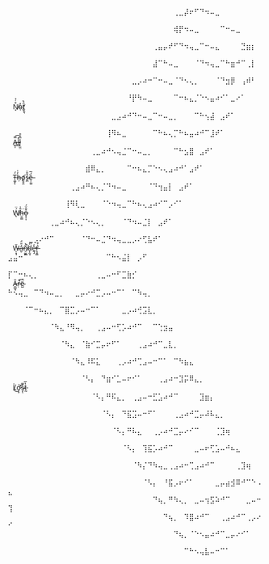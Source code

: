 ⠀⠀⠀⠀⠀⠀⠀⠀⠀⠀⠀⠀⠀⠀⠀⠀⠀⠀⠀⠀⠀⠀⠀⠀⠀⠀⠀⠀⠀⠀⠀⠀⢀⣀⡼⠖⠋⠙⠲⠤⣀⠀⠀⠀⠀⠀⠀⠀⠀⠀
⠀⠀⠀⠀⠀⠀⠀⠀⠀⠀⠀⠀⠀⠀⠀⠀⠀⠀⠀⠀⠀⠀⠀⠀⠀⠀⠀⠀⠀⠀⠀⠀⢾⡟⠲⠤⣀⠀⠀⠀⠀⠉⠒⠤⣀⠀⠀⠀⠀⠀
⠀⠀⠀⠀⠀⠀⠀⠀⠀⠀⠀⠀⠀⠀⠀⠀⠀⠀⠀⠀⠀⠀⠀⠀⠀⠀⠀⠀⢀⣤⡤⠞⠋⠙⠲⢤⣀⠉⠒⠤⣄⠀⠀⠀⠀⣙⣶⡆⠀⠀
⠀⠀⠀⠀⠀⠀⠀⠀⠀⠀⠀⠀⠀⠀⠀⠀⠀⠀⠀⠀⠀⠀⠀⠀⠀⠀⠀⠀⣼⠉⠓⠤⣀⠀⠀⠀⠈⠙⠲⢤⣀⠉⠓⣶⠚⠉⢀⡇⠀⠀
⠀⠀⠀⠀⠀⠀⠀⠀⠀⠀⠀⠀⠀⠀⠀⠀⠀⠀⠀⠀⠀⠀⠀⠀⣀⡠⠴⠒⠉⠒⠤⣀⠈⠙⠢⢄⡀⠀⠀⠀⠈⠙⣲⡿⠀⢠⠾⠃⠀⠀
⠀⠀⠀⠀⠀⠀⠀⠀⠀⠀⠀⠀⠀⠀⠀⠀⠀⠀⠀⠀⠀⠀⠀⠘⡟⠳⠤⣀⠀⠀⠀⠀⠉⠒⠦⣄⡈⠑⠢⣤⠴⠊⠁⣀⠔⠁⠀⠀⠀⠀N̸̘͒̇̉ọ̴̔t̸̬̱͉̑̚
⠀⠀⠀⠀⠀⠀⠀⠀⠀⠀⠀⠀⠀⠀⠀⠀⠀⠀⠀⠀⣀⣠⠴⠚⠙⠒⠤⣀⠉⠒⠤⣀⡀⠀⠀⠀⠉⠓⢢⣼⠀⣠⠞⠁⠀⠀⠀⠀⠀⠀
⠀⠀⠀⠀⠀⠀⠀⠀⠀⠀⠀⠀⠀⠀⠀⠀⠀⠀⠀⢸⠻⠦⣀⠀⠀⠀⠀⠀⠉⠓⠦⢄⡉⠓⠦⣤⠴⠚⠉⣸⠞⠁⠀⠀⠀⠀⠀⠀⠀⠀A̵̻͎̿͡l̶̻̽l̷̢̫̤̅͒͒
⠀⠀⠀⠀⠀⠀⠀⠀⠀⠀⠀⠀⠀⠀⠀⠀⢀⣀⠴⠚⠢⢤⣈⠉⠒⠤⣀⡀⠀⠀⠀⠀⠉⠓⣢⣿⠀⣠⠞⠁⠀⠀⠀⠀⠀⠀⠀⠀⠀⠀
⠀⠀⠀⠀⠀⠀⠀⠀⠀⠀⠀⠀⠀⠀⠀⣾⠿⣄⡀⠀⠀⠀⠀⠉⠒⠦⣄⡉⠑⠢⢄⣠⠴⠚⠁⣠⠞⠁⠀⠀⠀⠀⠀⠀⠀⠀⠀⠀⠀⠀Ṫ̵͚̝́ͅh̶̦̓̍o̸͈̭̯͘s̶̪͒̎̈ȅ̶̩̤͚́̅
⠀⠀⠀⠀⠀⠀⠀⠀⠀⠀⠀⠀⢀⣠⠴⠛⠦⢄⡈⠙⠲⠤⣀⠀⠀⠀⠀⠈⠙⢲⣤⡇⠀⣠⠞⠁⠀⠀⠀⠀⠀⠀⠀⠀⠀⠀⠀⠀⠀⠀
⠀⠀⠀⠀⠀⠀⠀⠀⠀⠀⠀⢸⠻⢇⣀⠀⠀⠀⠈⠑⠲⢤⣀⠉⠓⠦⢄⣠⠴⠊⠉⡠⠊⠁⠀⠀⠀⠀⠀⠀⠀⠀⠀⠀⠀⠀⠀⠀⠀⠀Ẃ̸̢̈ĥ̴̤̠͇͗͘o̶̝̩͎͒̂̈́
⠀⠀⠀⠀⠀⠀⠀⠀⢀⣀⠴⠚⠦⢄⡈⠑⠢⢄⡀⠀⠀⠀⠈⠙⠲⠤⣈⡇⠀⣠⠞⠁⠀⠀⠀⠀⠀⠀⠀⠀⠀⠀⠀⠀⠀⠀⠀⠀⠀⠀
⠀⠀⠀⠀⣀⡠⠔⠚⠉⠀⠀⠀⠀⠀⠈⠙⠒⠤⣈⠙⠲⢤⣀⣀⡠⠔⢋⣧⠞⠁⠀⠀⠀⠀⠀⠀⠀⠀⠀⠀⠀⠀⠀⠀⠀⠀⠀⠀⠀⠀W̶̠͓̘̆ả̶̮̑̈́ň̸̠͚̟͐̚d̴͎̫͐̚ḛ̵̡̓̕r̵͉̘̳͐͒
⣠⣤⠒⠉⠁⠀⠀⠀⠀⠀⠀⠀⠀⠀⠀⠀⠀⠀⠀⠉⠓⠢⣬⡇⠀⡠⠋⠀⠀⠀⠀⠀⠀⠀⠀⠀⠀⠀⠀⠀⠀⠀⠀⠀⠀⠀⠀⠀⠀⠀
⡏⠉⠒⠦⢄⡀⠀⠀⠀⠀⠀⠀⠀⠀⠀⠀⠀⢀⣀⠤⠒⠋⣉⣷⡊⠀⠀⠀⠀⠀⠀⠀⠀⠀⠀⠀⠀⠀⠀⠀⠀⠀⠀⠀⠀⠀⠀⠀⠀⠀A̶̪̺̘̎ṛ̵͛̚͡ë̴̺́
⠓⠢⢤⣀⠀⠉⠙⠲⠤⣀⡀⠀⠀⣀⡤⠔⠚⣉⡠⠤⠒⠉⠁⠀⠉⠳⢤⡀⠀⠀⠀⠀⠀⠀⠀⠀⠀⠀⠀⠀⠀⠀⠀⠀⠀⠀⠀⠀⠀⠀
⠀⠀⠀⠈⠉⠒⠦⣄⡀⠀⠉⣿⣉⡠⠤⠒⠉⠁⠀⠀⠀⠀⣀⡠⠴⢚⣩⣇⡀⠀⠀⠀⠀⠀⠀⠀⠀⠀⠀⠀⠀⠀⠀⠀⠀⠀⠀⠀⠀⠀
⠀⠀⠀⠀⠀⠀⠀⠀⠈⠳⣄⠘⠻⢤⡀⠀⠀⢀⣠⠤⠒⢋⡡⠴⠚⠉⠀⠀⠉⢑⣲⣤⠀⠀⠀⠀⠀⠀⠀⠀⠀⠀⠀⠀⠀⠀⠀⠀⠀⠀
⠀⠀⠀⠀⠀⠀⠀⠀⠀⠀⠈⠳⣄⠀⠈⣷⠊⣉⡤⠖⠋⠁⠀⠀⠀⢀⣠⠴⠚⠉⣀⣇⡀⠀⠀⠀⠀⠀⠀⠀⠀⠀⠀⠀⠀⠀⠀⠀⠀⠀
⠀⠀⠀⠀⠀⠀⠀⠀⠀⠀⠀⠀⠈⠳⣄⠸⠯⣅⠀⠀⠀⢀⡠⠴⠚⢉⣠⠤⠒⠉⠁⠀⠉⠳⣦⣄⠀⠀⠀⠀⠀⠀⠀⠀⠀⠀⠀⠀⠀⠀
⠀⠀⠀⠀⠀⠀⠀⠀⠀⠀⠀⠀⠀⠀⠈⠣⡄⠀⠙⣶⠊⣁⠤⠖⠊⠁⠀⠀⠀⢀⣠⠴⠒⣹⡭⠿⣄⡀⠀⠀⠀⠀⠀⠀⠀⠀⠀⠀⠀⠀L̸̍͜ơ̵̦̥͘͝s̴̡̿ͅt̶̰̔̅
⠀⠀⠀⠀⠀⠀⠀⠀⠀⠀⠀⠀⠀⠀⠀⠀⠈⠣⡄⠛⠯⣄⡀⠀⢀⣠⠤⠒⣋⣡⠴⠚⠉⠀⠀⠀⠀⣹⣶⡄⠀⠀⠀⠀⠀⠀⠀⠀⠀⠀
⠀⠀⠀⠀⠀⠀⠀⠀⠀⠀⠀⠀⠀⠀⠀⠀⠀⠀⠈⠣⡄⠀⠙⣯⣩⠤⠒⠋⠁⠀⠀⠀⢀⣠⠴⠚⣉⡤⠼⠧⣄⡀⠀⠀⠀⠀⠀⠀⠀⠀
⠀⠀⠀⠀⠀⠀⠀⠀⠀⠀⠀⠀⠀⠀⠀⠀⠀⠀⠀⠀⠈⠣⡄⠛⠧⣄⠀⠀⢀⡠⠴⠚⣉⡤⠔⠊⠉⠀⠀⠀⢈⣹⢶⠀⠀⠀⠀⠀⠀⠀
⠀⠀⠀⠀⠀⠀⠀⠀⠀⠀⠀⠀⠀⠀⠀⠀⠀⠀⠀⠀⠀⠀⠈⠣⡄⠀⢹⣯⡡⠴⠚⠉⠀⠀⠀⠀⣀⠤⠖⢋⣡⠤⠚⠦⣄⠀⠀⠀⠀⠀
⠀⠀⠀⠀⠀⠀⠀⠀⠀⠀⠀⠀⠀⠀⠀⠀⠀⠀⠀⠀⠀⠀⠀⠀⠈⠳⡌⠙⠳⢤⣀⢀⣠⠴⠒⢉⣠⠴⠚⠉⠀⠀⠀⠀⢀⣹⢶⠀⠀⠀
⠀⠀⠀⠀⠀⠀⠀⠀⠀⠀⠀⠀⠀⠀⠀⠀⠀⠀⠀⠀⠀⠀⠀⠀⠀⠀⠈⠣⡄⠀⠘⣯⡠⠖⠊⠁⠀⠀⠀⠀⣀⡤⣴⣺⠿⠚⠉⠑⠠⣄
⠀⠀⠀⠀⠀⠀⠀⠀⠀⠀⠀⠀⠀⠀⠀⠀⠀⠀⠀⠀⠀⠀⠀⠀⠀⠀⠀⠀⠙⢦⡀⠛⠳⢄⡀⠀⣀⠤⢲⣫⠵⠚⠉⠀⠀⠀⣀⠤⠒⢹
⠀⠀⠀⠀⠀⠀⠀⠀⠀⠀⠀⠀⠀⠀⠀⠀⠀⠀⠀⠀⠀⠀⠀⠀⠀⠀⠀⠀⠀⠀⠙⢦⡀⠀⠹⣿⠴⠚⠉⠀⠀⢀⣠⠴⠚⠉⢀⡠⠔⠊
⠀⠀⠀⠀⠀⠀⠀⠀⠀⠀⠀⠀⠀⠀⠀⠀⠀⠀⠀⠀⠀⠀⠀⠀⠀⠀⠀⠀⠀⠀⠀⠀⠙⢦⡀⠈⠑⠢⣤⠴⠚⠉⣀⡤⠔⠊⠁⠀⠀⠀
⠀⠀⠀⠀⠀⠀⠀⠀⠀⠀⠀⠀⠀⠀⠀⠀⠀⠀⠀⠀⠀⠀⠀⠀⠀⠀⠀⠀⠀⠀⠀⠀⠀⠀⠉⠓⠢⢤⣧⠤⠒⠉⠁⠀⠀⠀⠀⠀⠀⠀
